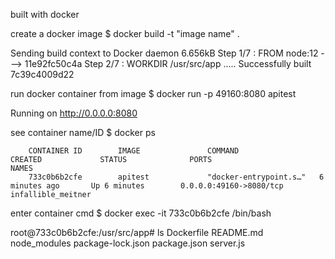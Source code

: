 built with docker

create a docker image
    $ docker build -t "image name" .
    
Sending build context to Docker daemon  6.656kB
Step 1/7 : FROM node:12
---> 11e92fc50c4a
Step 2/7 : WORKDIR /usr/src/app
.....
Successfully built 7c39c4009d22
    

run docker container from image
    $ docker run -p 49160:8080 apitest   
    
Running on http://0.0.0.0:8080

see container name/ID
    $ docker ps
    
        CONTAINER ID        IMAGE               COMMAND                  CREATED             STATUS              PORTS                     NAMES
        733c0b6b2cfe        apitest             "docker-entrypoint.s…"   6 minutes ago       Up 6 minutes        0.0.0.0:49160->8080/tcp   infallible_meitner
    
enter container cmd
    $ docker exec -it 733c0b6b2cfe /bin/bash
    
root@733c0b6b2cfe:/usr/src/app# ls
Dockerfile  README.md  node_modules  package-lock.json  package.json  server.js

        

